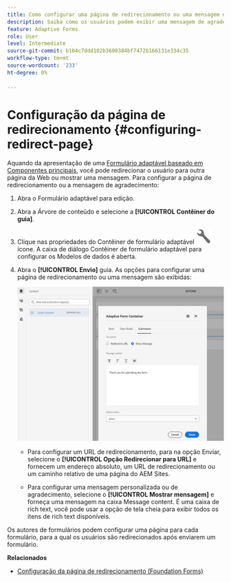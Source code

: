 ```yaml
---
title: Como configurar uma página de redirecionamento ou uma mensagem de agradecimento?
description: Saiba como os usuários podem exibir uma mensagem de agradecimento ou ser redirecionados para uma página da Web que os autores de formulários podem configurar ao criar o formulário.
feature: Adaptive Forms
role: User
level: Intermediate
source-git-commit: b104c7ddd102b3600384bf7472b166131e334c35
workflow-type: tm+mt
source-wordcount: '233'
ht-degree: 0%

---
```



# Configuração da página de redirecionamento {#configuring-redirect-page}

Aquando da apresentação de uma [Formulário adaptável baseado em Componentes principais](creating-adaptive-form-core-components.md), você pode redirecionar o usuário para outra página da Web ou mostrar uma mensagem. Para configurar a página de redirecionamento ou a mensagem de agradecimento:

1. Abra o Formulário adaptável para edição.
1. Abra a Árvore de conteúdo e selecione a **[!UICONTROL Contêiner do guia]**.
1. Clique nas propriedades do Contêiner de formulário adaptável ![Propriedades do contêiner de formulário adaptável](/help/forms/assets/configure-icon.svg) ícone. A caixa de diálogo Contêiner de formulário adaptável para configurar os Modelos de dados é aberta.
1. Abra o **[!UICONTROL Envio]** guia. As opções para configurar uma página de redirecionamento ou uma mensagem são exibidas:

   ![Caixa de diálogo de envio do Contêiner do guia para configurar uma página de redirecionamento ou uma mensagem](/help/forms/assets/adaptive-forms-core-components-redirect-page-or-thank-you-message.png)

   * Para configurar um URL de redirecionamento, para na opção Enviar, selecione o **[!UICONTROL Opção Redirecionar para URL]** e fornecem um endereço absoluto, um URL de redirecionamento ou um caminho relativo de uma página do AEM Sites.

   * Para configurar uma mensagem personalizada ou de agradecimento, selecione o **[!UICONTROL Mostrar mensagem]** e forneça uma mensagem na caixa Message content. É uma caixa de rich text, você pode usar a opção de tela cheia para exibir todos os itens de rich text disponíveis.

Os autores de formulários podem configurar uma página para cada formulário, para a qual os usuários são redirecionados após enviarem um formulário.

**Relacionados**

* [Configuração da página de redirecionamento (Foundation Forms)](configuring-redirect-page.md)
